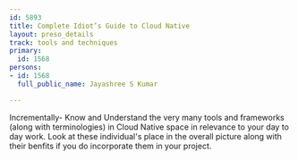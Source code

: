 ```yaml
---
id: 5893
title: Complete Idiot’s Guide to Cloud Native
layout: preso_details
track: tools and techniques
primary:
  id: 1568
persons:
- id: 1568
  full_public_name: Jayashree S Kumar

---
```

Incrementally- Know and Understand the very many tools and frameworks (along with terminologies) in Cloud Native space in relevance to your day to day work. Look at these individual's place in the overall picture along with their benfits if you do incorporate them in your project.